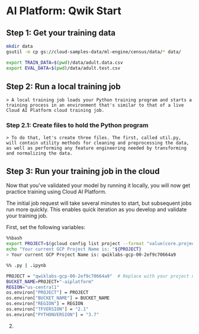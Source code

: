 # AI Platform: Qwik Start

## Step 1: Get your training data

```bash
mkdir data
gsutil -m cp gs://cloud-samples-data/ml-engine/census/data/* data/

export TRAIN_DATA=$(pwd)/data/adult.data.csv
export EVAL_DATA=$(pwd)/data/adult.test.csv

```

## Step 2: Run a local training job
    > A local training job loads your Python training program and starts a training process in an environment that's similar to that of a live Cloud AI Platform cloud training job.

###     Step 2.1: Create files to hold the Python program

    > To do that, let's create three files. The first, called util.py, will contain utility methods for cleaning and preprocessing the data, as well as performing any feature engineering needed by transforming and normalizing the data.

## Step 3: Run your training job in the cloud

Now that you've validated your model by running it locally, you will now get practice training using Cloud AI Platform.

The initial job request will take several minutes to start, but subsequent jobs run more quickly. This enables quick iteration as you develop and validate your training job.

First, set the following variables:

```bash
%%bash
export PROJECT=$(gcloud config list project --format "value(core.project)")
echo "Your current GCP Project Name is: "${PROJECT}
> Your current GCP Project Name is: qwiklabs-gcp-00-2ef9c70664a9

%% .py | .ipynb

PROJECT = "qwiklabs-gcp-00-2ef9c70664a9"  # Replace with your project name
BUCKET_NAME=PROJECT+"-aiplatform"
REGION="us-central1"
os.environ["PROJECT"] = PROJECT
os.environ["BUCKET_NAME"] = BUCKET_NAME
os.environ["REGION"] = REGION
os.environ["TFVERSION"] = "2.1"
os.environ["PYTHONVERSION"] = "3.7"
```
2.


